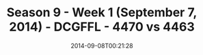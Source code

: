 ---
title: Season 9 - Week 1 (September 7, 2014) - DCGFFL - 4470 vs 4463
teams_score:
- team: 4470
  score: 18
- team: 4463
  score: 25
mvp: 'Vegas: Mike D''Ignazio  /  Navy: Porter Brockway'
game-ball: N/A
sportsperson: ''
season: 9
week: 1
date: '2014-09-08T00:21:28'
pageid: week-1-season-9-4470-vs-4463
---